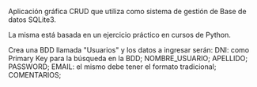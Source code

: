 Aplicación gráfica CRUD que utiliza como sistema de gestión de Base de datos SQLite3.

La misma está basada en un ejercicio práctico en cursos de Python.

Crea una BDD llamada "Usuarios" y los datos a ingresar serán:
  DNI: como Primary Key para la búsqueda en la BDD;
  NOMBRE_USUARIO;
  APELLIDO;
  PASSWORD;
  EMAIL: el mismo debe tener el formato tradicional;
  COMENTARIOS;
